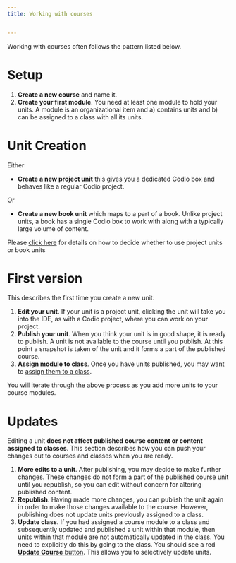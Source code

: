 ```yaml
---
title: Working with courses


---
```


Working with courses often follows the pattern listed below.

# Setup

1. **Create a new course** and name it.
1. **Create your first module**. You need at least one module to hold your units. A module is an organizational item and a) contains units and b) can be assigned to a class with all its units.

# Unit Creation

Either

- **Create a new project unit**  this gives you a dedicated Codio box and behaves like a regular Codio project.

Or

- **Create a new book unit** which maps to a part of a book. Unlike project units, a book has a single Codio box to work with along with a typically large volume of content.

Please [click here](/content/authoring/3ways) for details on how to decide whether to use project units or book units


# First version
This describes the first time you create a new unit.

1. **Edit your unit**. If your unit is a project unit, clicking the unit will take you into the IDE, as with a Codio project, where you can work on your project.
1. **Publish your unit**. When you think your unit is in good shape, it is ready to publish. A unit is not available to the course until you publish. At this point a snapshot is taken of the unit and it forms a part of the published course.
1. **Assign module to class**. Once you have units published, you may want to [assign them to a class](/classes/unitmanagement/assign-module).

You will iterate through the above process as you add more units to your course modules.


# Updates
Editing a unit **does not affect published course content or content assigned to classes**. This section describes how you can push your changes out to courses and classes when you are ready.

1. **More edits to a unit**. After publishing, you may decide to make further changes. These changes do not form a part of the published course unit until you republish, so you can edit without concern for altering published content.
1. **Republish**. Having made more changes, you can publish the unit again in order to make those changes available to the course. However, publishing does not update units previously assigned to a class.
1. **Update class**. If you had assigned a course module to a class and subsequently updated and published a unit within that module, then units within that module are not automatically updated in the class. You need to explicitly do this by going to the class. You should see a red [**Update Course** button](/classes/unitmanagement/upgradecourse). This allows you to selectively update units.



